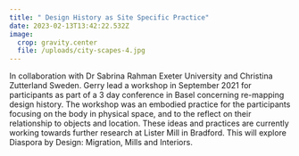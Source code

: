 ```yaml
---
title: " Design History as Site Specific Practice"
date: 2023-02-13T13:42:22.532Z
image:
  crop: gravity.center
  file: /uploads/city-scapes-4.jpg
---
```

In collaboration with Dr Sabrina Rahman Exeter University and Christina Zutterland Sweden. Gerry lead a workshop in September 2021 for participants as part of a 3 day conference in Basel concerning re-mapping design history. The workshop was an embodied practice for the participants focusing on the body in physical space, and to the reflect on their relationship to objects and location. These ideas and practices are currently working towards further research at Lister Mill in Bradford. This will explore Diaspora by Design: Migration, Mills and Interiors.